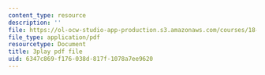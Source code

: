 ```yaml
---
content_type: resource
description: ''
file: https://ol-ocw-studio-app-production.s3.amazonaws.com/courses/18-01-single-variable-calculus-fall-2006/6347c869f176038d817f1078a7ee9620_9v25gg2qJYE.pdf
file_type: application/pdf
resourcetype: Document
title: 3play pdf file
uid: 6347c869-f176-038d-817f-1078a7ee9620
---
```

